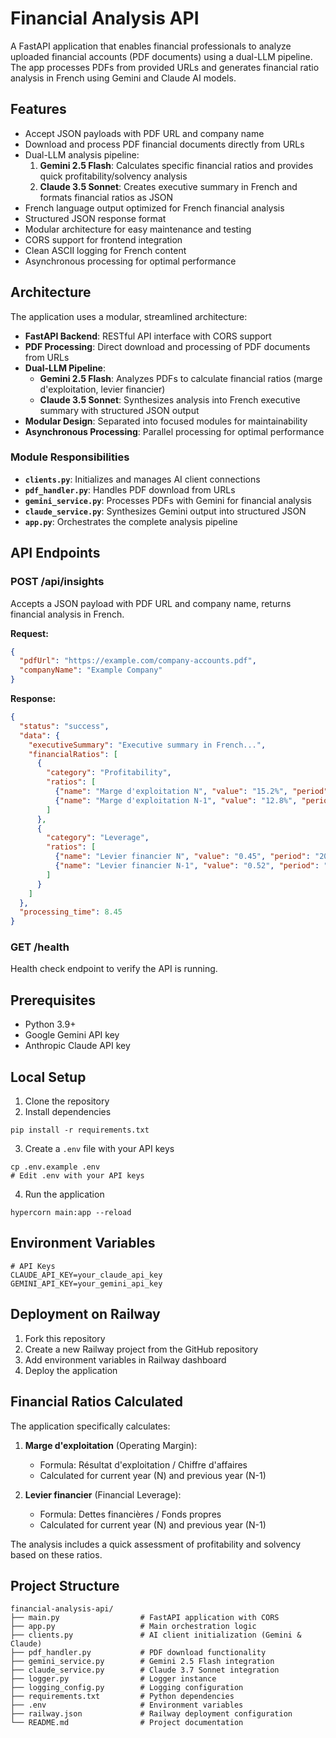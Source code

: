 # Financial Analysis API

A FastAPI application that enables financial professionals to analyze uploaded financial accounts (PDF documents) using a dual-LLM pipeline. The app processes PDFs from provided URLs and generates financial ratio analysis in French using Gemini and Claude AI models.

## Features

- Accept JSON payloads with PDF URL and company name
- Download and process PDF financial documents directly from URLs
- Dual-LLM analysis pipeline:
  1. **Gemini 2.5 Flash**: Calculates specific financial ratios and provides quick profitability/solvency analysis
  2. **Claude 3.5 Sonnet**: Creates executive summary in French and formats financial ratios as JSON
- French language output optimized for French financial analysis
- Structured JSON response format
- Modular architecture for easy maintenance and testing
- CORS support for frontend integration
- Clean ASCII logging for French content
- Asynchronous processing for optimal performance

## Architecture

The application uses a modular, streamlined architecture:

- **FastAPI Backend**: RESTful API interface with CORS support
- **PDF Processing**: Direct download and processing of PDF documents from URLs
- **Dual-LLM Pipeline**:
  - **Gemini 2.5 Flash**: Analyzes PDFs to calculate financial ratios (marge d'exploitation, levier financier)
  - **Claude 3.5 Sonnet**: Synthesizes analysis into French executive summary with structured JSON output
- **Modular Design**: Separated into focused modules for maintainability
- **Asynchronous Processing**: Parallel processing for optimal performance

### Module Responsibilities

- **`clients.py`**: Initializes and manages AI client connections
- **`pdf_handler.py`**: Handles PDF download from URLs
- **`gemini_service.py`**: Processes PDFs with Gemini for financial analysis
- **`claude_service.py`**: Synthesizes Gemini output into structured JSON
- **`app.py`**: Orchestrates the complete analysis pipeline

## API Endpoints

### POST /api/insights

Accepts a JSON payload with PDF URL and company name, returns financial analysis in French.

**Request:**

```json
{
  "pdfUrl": "https://example.com/company-accounts.pdf",
  "companyName": "Example Company"
}
```

**Response:**

```json
{
  "status": "success",
  "data": {
    "executiveSummary": "Executive summary in French...",
    "financialRatios": [
      {
        "category": "Profitability",
        "ratios": [
          {"name": "Marge d'exploitation N", "value": "15.2%", "period": "2023"},
          {"name": "Marge d'exploitation N-1", "value": "12.8%", "period": "2022"}
        ]
      },
      {
        "category": "Leverage", 
        "ratios": [
          {"name": "Levier financier N", "value": "0.45", "period": "2023"},
          {"name": "Levier financier N-1", "value": "0.52", "period": "2022"}
        ]
      }
    ]
  },
  "processing_time": 8.45
}
```

### GET /health

Health check endpoint to verify the API is running.

## Prerequisites

- Python 3.9+
- Google Gemini API key
- Anthropic Claude API key

## Local Setup

1. Clone the repository
2. Install dependencies
```
pip install -r requirements.txt
```

3. Create a `.env` file with your API keys
```
cp .env.example .env
# Edit .env with your API keys
```

4. Run the application
```
hypercorn main:app --reload
```

## Environment Variables

```
# API Keys
CLAUDE_API_KEY=your_claude_api_key
GEMINI_API_KEY=your_gemini_api_key
```

## Deployment on Railway

1. Fork this repository
2. Create a new Railway project from the GitHub repository
3. Add environment variables in Railway dashboard
4. Deploy the application

## Financial Ratios Calculated

The application specifically calculates:

1. **Marge d'exploitation** (Operating Margin):
   - Formula: Résultat d'exploitation / Chiffre d'affaires
   - Calculated for current year (N) and previous year (N-1)

2. **Levier financier** (Financial Leverage):
   - Formula: Dettes financières / Fonds propres
   - Calculated for current year (N) and previous year (N-1)

The analysis includes a quick assessment of profitability and solvency based on these ratios.

## Project Structure
```
financial-analysis-api/
├── main.py                  # FastAPI application with CORS
├── app.py                   # Main orchestration logic
├── clients.py               # AI client initialization (Gemini & Claude)
├── pdf_handler.py           # PDF download functionality
├── gemini_service.py        # Gemini 2.5 Flash integration
├── claude_service.py        # Claude 3.7 Sonnet integration
├── logger.py                # Logger instance
├── logging_config.py        # Logging configuration
├── requirements.txt         # Python dependencies
├── .env                     # Environment variables
├── railway.json             # Railway deployment configuration
└── README.md                # Project documentation
```
